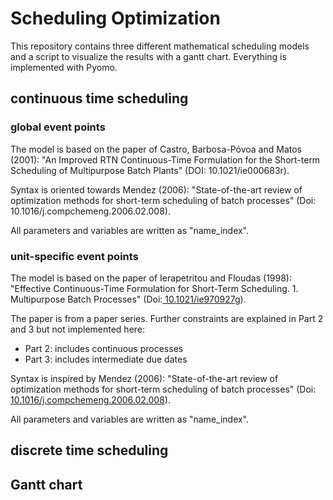 # Scheduling Optimization

This repository contains three different mathematical scheduling models and a script to visualize the results with a gantt chart. Everything is implemented with Pyomo.

## continuous time scheduling

### global event points

The model is based on the paper of Castro, Barbosa-Póvoa and Matos (2001): "An Improved RTN Continuous-Time Formulation 
for the Short-term Scheduling of Multipurpose Batch Plants" (DOI: 10.1021/ie000683r).

Syntax is oriented towards Mendez (2006): "State-of-the-art review of optimization methods for short-term scheduling 
of batch processes" (Doi: 10.1016/j.compchemeng.2006.02.008).

All parameters and variables are written as "name_index".

### unit-specific event points

The model is based on the paper of Ierapetritou and Floudas (1998): "Effective Continuous-Time Formulation for Short-Term  Scheduling. 1. Multipurpose Batch Processes" (Doi:[ 10.1021/ie970927g](https://pubs.acs.org/doi/abs/10.1021/ie970927g)).  

The paper is from a paper series. Further constraints are explained in Part 2 and 3 but not implemented here:  
 - Part 2: includes continuous processes  
 - Part 3: includes intermediate due dates  

Syntax is inspired by Mendez (2006): "State-of-the-art review of optimization methods for short-term scheduling  of batch processes" (Doi: [10.1016/j.compchemeng.2006.02.008](https://www.sciencedirect.com/science/article/abs/pii/S0098135406000287?via%3Dihub)).  

All parameters and variables are written as "name_index".

## discrete time scheduling

## Gantt chart

